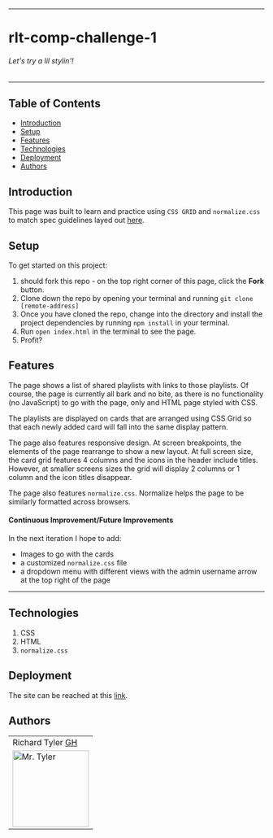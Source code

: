 # 

---
# rlt-comp-challenge-1
###### Let's try a lil stylin'!
---

## Table of Contents
* [Introduction](#introduction)
* [Setup](#setup)
* [Features](#features)
* [Technologies](#technologies)
* [Deployment](#deployment)
* [Authors](#authors)

## Introduction

This page was built to learn and practice using `CSS GRID` and `normalize.css` to match spec guidelines layed out [here](https://frontend.turing.io/projects/module-1/m1-static-comp).

## Setup

To get started on this project: 

1. should fork this repo - on the top right corner of this page, click the **Fork** button.
2. Clone down the repo by opening your terminal and running `git clone [remote-address]`
3. Once you have cloned the repo, change into the directory and install the project dependencies by running `npm install` in your terminal.
4. Run `open index.html` in the terminal to see the page. 
5. Profit?

## Features

The page shows a list of shared playlists with links to those playlists. Of course, the page is currently all bark and no bite, as there is no functionality (no JavaScript) to go with the page, only and HTML page styled with CSS. 

The playlists are displayed on cards that are arranged using CSS Grid so that each newly added card will fall into the same display pattern. 

The page also features responsive design. At screen breakpoints, the elements of the page rearrange to show a new layout. At full screen size, the card grid features 4 columns and the icons in the header include titles. However, at smaller screens sizes the grid will display 2 columns or 1 column and the icon titles disappear. 

The page also features `normalize.css`. Normalize helps the page to be similarly formatted across browsers. 

#### 

#### Continuous Improvement/Future Improvements
 In the next iteration I hope to add:
  * Images to go with the cards
  * a customized `normalize.css` file
  * a dropdown menu with different views with the admin username arrow at the top right of the page 
---

## Technologies

1. CSS 
2. HTML
3. `normalize.css`

## Deployment

The site can be reached at this [link](https://richardltyler.github.io/rlt-comp-challenge-1/index.html).

## Authors
<table>
    <tr>
        <td> Richard Tyler <a href="https://github.com/richardltyler">GH</td>
    </tr>
 <td><img src="https://avatars3.githubusercontent.com/u/70095063?s=460&u=39c274f1a2fbb88cc013de61aa8307596a988255&v=4" alt="Mr. Tyler"
 width="150" height="auto" /></td>
</table>




